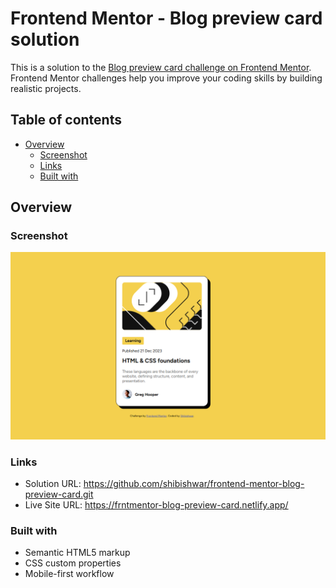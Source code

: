 # Frontend Mentor - Blog preview card solution

This is a solution to the [Blog preview card challenge on Frontend Mentor](https://www.frontendmentor.io/challenges/blog-preview-card-ckPaj01IcS). Frontend Mentor challenges help you improve your coding skills by building realistic projects.

## Table of contents

- [Overview](#overview)
  - [Screenshot](#screenshot)
  - [Links](#links)
  - [Built with](#built-with)

## Overview

### Screenshot

![](./screenshot.png)

### Links

- Solution URL: https://github.com/shibishwar/frontend-mentor-blog-preview-card.git
- Live Site URL: https://frntmentor-blog-preview-card.netlify.app/

### Built with

- Semantic HTML5 markup
- CSS custom properties
- Mobile-first workflow
